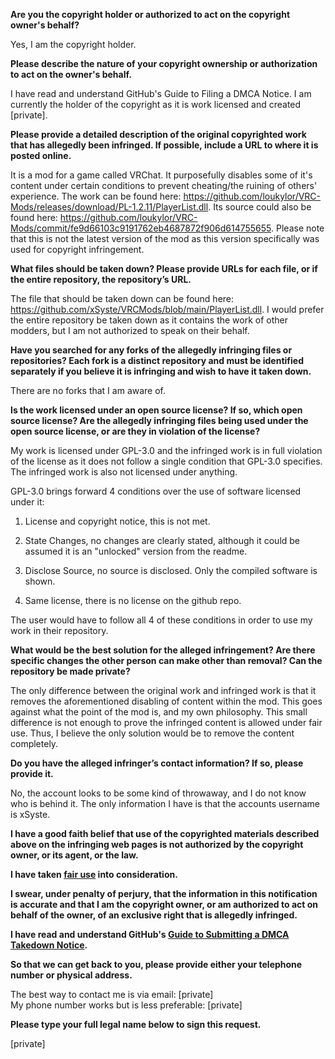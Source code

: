 **Are you the copyright holder or authorized to act on the copyright owner's behalf?**

Yes, I am the copyright holder.

**Please describe the nature of your copyright ownership or authorization to act on the owner's behalf.**

I have read and understand GitHub's Guide to Filing a DMCA Notice. I am currently the holder of the copyright as it is work licensed and created [private].

**Please provide a detailed description of the original copyrighted work that has allegedly been infringed. If possible, include a URL to where it is posted online.**

It is a mod for a game called VRChat. It purposefully disables some of it's content under certain conditions to prevent cheating/the ruining of others' experience. The work can be found here: https://github.com/loukylor/VRC-Mods/releases/download/PL-1.2.11/PlayerList.dll. Its source could also be found here: https://github.com/loukylor/VRC-Mods/commit/fe9d66103c9191762eb4687872f906d614755655. Please note that this is not the latest version of the mod as this version specifically was used for copyright infringement.

**What files should be taken down? Please provide URLs for each file, or if the entire repository, the repository’s URL.**

The file that should be taken down can be found here: https://github.com/xSyste/VRCMods/blob/main/PlayerList.dll. I would prefer the entire repository be taken down as it contains the work of other modders, but I am not authorized to speak on their behalf.

**Have you searched for any forks of the allegedly infringing files or repositories? Each fork is a distinct repository and must be identified separately if you believe it is infringing and wish to have it taken down.**

There are no forks that I am aware of.

**Is the work licensed under an open source license? If so, which open source license? Are the allegedly infringing files being used under the open source license, or are they in violation of the license?**

My work is licensed under GPL-3.0 and the infringed work is in full violation of the license as it does not follow a single condition that GPL-3.0 specifies. The infringed work is also not licensed under anything.

GPL-3.0 brings forward 4 conditions over the use of software licensed under it:

1. License and copyright notice, this is not met.

2. State Changes, no changes are clearly stated, although it could be assumed it is an "unlocked" version from the readme.

3. Disclose Source, no source is disclosed. Only the compiled software is shown.

4. Same license, there is no license on the github repo.

The user would have to follow all 4 of these conditions in order to use my work in their repository.

**What would be the best solution for the alleged infringement? Are there specific changes the other person can make other than removal? Can the repository be made private?**

The only difference between the original work and infringed work is that it removes the aforementioned disabling of content within the mod. This goes against what the point of the mod is, and my own philosophy. This small difference is not enough to prove the infringed content is allowed under fair use. Thus, I believe the only solution would be to remove the content completely.

**Do you have the alleged infringer’s contact information? If so, please provide it.**

No, the account looks to be some kind of throwaway, and I do not know who is behind it. The only information I have is that the accounts username is xSyste.

**I have a good faith belief that use of the copyrighted materials described above on the infringing web pages is not authorized by the copyright owner, or its agent, or the law.**

**I have taken <a href="https://www.lumendatabase.org/topics/22">fair use</a> into consideration.**

**I swear, under penalty of perjury, that the information in this notification is accurate and that I am the copyright owner, or am authorized to act on behalf of the owner, of an exclusive right that is allegedly infringed.**

**I have read and understand GitHub's <a href="https://docs.github.com/articles/guide-to-submitting-a-dmca-takedown-notice/">Guide to Submitting a DMCA Takedown Notice</a>.**

**So that we can get back to you, please provide either your telephone number or physical address.**

The best way to contact me is via email: [private]  
My phone number works but is less preferable: [private]

**Please type your full legal name below to sign this request.**

[private]
